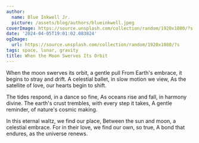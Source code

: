 ```yaml
---
author:
  name: Blue Inkwell Jr.
  picture: /assets/blog/authors/blueinkwell.jpeg
coverImage: https://source.unsplash.com/collection/random/1920x1080/?s
date: '2024-04-05T19:01:02.083824'
ogImage:
  url: https://source.unsplash.com/collection/random/1920x1080/?s
tags: space, lunar, gravity
title: When the Moon Swerves Its Orbit
---
```


When the moon swerves its orbit, a gentle pull
From Earth's embrace, it begins to stray and drift.
A celestial ballet, in slow motion we view,
As the satellite of love, our hearts begin to shift.

The tides respond, in a dance so fine,
As oceans rise and fall, in harmony divine.
The earth's crust trembles, with every step it takes,
A gentle reminder, of nature's cosmic making.

In this eternal waltz, we find our place,
Between the sun and moon, a celestial embrace.
For in their love, we find our own, so true,
A bond that endures, as the universe renews.